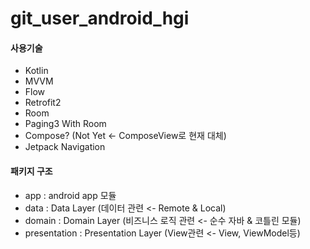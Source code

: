 # git_user_android_hgi

#### 사용기술
- Kotlin
- MVVM
- Flow
- Retrofit2
- Room
- Paging3 With Room
- Compose? (Not Yet <- ComposeView로 현재 대체)
- Jetpack Navigation

#### 패키지 구조
- app : android app 모듈
- data : Data Layer (데이터 관련 <- Remote & Local)
- domain : Domain Layer (비즈니스 로직 관련 <- 순수 자바 & 코틀린 모듈)
- presentation : Presentation Layer (View관련 <- View, ViewModel등)
